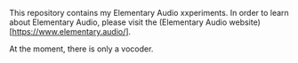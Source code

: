This repository contains my Elementary Audio xxperiments.
In order to learn about Elementary Audio, please visit the (Elementary Audio website)[https://www.elementary.audio/].

At the moment, there is only a vocoder.
